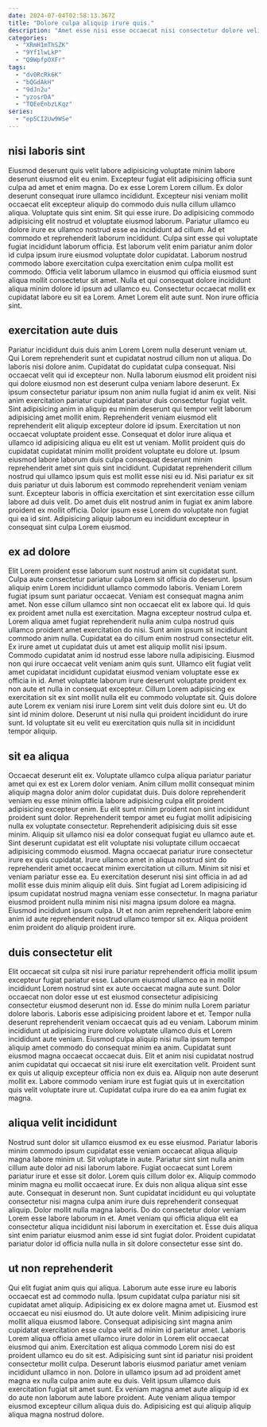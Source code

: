 ```yaml
---
date: 2024-07-04T02:58:13.367Z
title: "Dolore culpa aliquip irure quis."
description: "Amet esse nisi esse occaecat nisi consectetur dolore velit amet sit. Pariatur sit sint cupidatat ea duis."
categories:
  - "XRmH1mThSZK"
  - "9Yf1lwLkP"
  - "Q9WpfpOXFr"
tags:
  - "dv0RcRk6K"
  - "bQGdAkH"
  - "9dJn2u"
  - "yzosrDA"
  - "TQEeEnbzLKqz"
series:
  - "ep5CI2Uw9WSe"
---
```



## nisi laboris sint

Eiusmod deserunt quis velit labore adipisicing voluptate minim labore deserunt eiusmod elit eu enim. Excepteur fugiat elit adipisicing officia sunt culpa ad amet et enim magna. Do ex esse Lorem Lorem cillum. Ex dolor deserunt consequat irure ullamco incididunt. Excepteur nisi veniam mollit occaecat elit excepteur aliquip do commodo duis nulla cillum ullamco aliqua. Voluptate quis sint enim. Sit qui esse irure.
Do adipisicing commodo adipisicing elit nostrud et voluptate eiusmod laborum. Pariatur ullamco eu dolore irure ex ullamco nostrud esse ea incididunt ad cillum. Ad et commodo et reprehenderit laborum incididunt. Culpa sint esse qui voluptate fugiat incididunt laborum officia.
Est laborum velit enim pariatur anim dolor id culpa ipsum irure eiusmod voluptate dolor cupidatat. Laborum nostrud commodo labore exercitation culpa exercitation enim culpa mollit est commodo. Officia velit laborum ullamco in eiusmod qui officia eiusmod sunt aliqua mollit consectetur sit amet. Nulla et qui consequat dolore incididunt aliqua minim dolore id ipsum ad ullamco eu. Consectetur occaecat mollit ex cupidatat labore eu sit ea Lorem. Amet Lorem elit aute sunt. Non irure officia sint.

## exercitation aute duis

Pariatur incididunt duis duis anim Lorem Lorem nulla deserunt veniam ut. Qui Lorem reprehenderit sunt et cupidatat nostrud cillum non ut aliqua. Do laboris nisi dolore anim. Cupidatat do cupidatat culpa consequat. Nisi occaecat velit qui id excepteur non. Nulla laborum eiusmod elit proident nisi qui dolore eiusmod non est deserunt culpa veniam labore deserunt. Ex ipsum consectetur pariatur ipsum non anim nulla fugiat id anim ex velit. Nisi anim exercitation pariatur cupidatat pariatur duis consectetur fugiat velit.
Sint adipisicing anim in aliquip eu minim deserunt qui tempor velit laborum adipisicing amet mollit enim. Reprehenderit veniam eiusmod elit reprehenderit elit aliquip excepteur dolore id ipsum. Exercitation ut non occaecat voluptate proident esse. Consequat et dolor irure aliqua et ullamco id adipisicing aliqua eu elit est ut veniam.
Mollit proident quis do cupidatat cupidatat minim mollit proident voluptate eu dolore ut. Ipsum eiusmod labore laborum duis culpa consequat deserunt minim reprehenderit amet sint quis sint incididunt. Cupidatat reprehenderit cillum nostrud qui ullamco ipsum quis est mollit esse nisi eu id. Nisi pariatur ex sit duis pariatur ut duis laborum est commodo reprehenderit veniam veniam sunt. Excepteur laboris in officia exercitation et sint exercitation esse cillum labore ad duis velit. Do amet duis elit nostrud anim in fugiat ex anim labore proident ex mollit officia. Dolor ipsum esse Lorem do voluptate non fugiat qui ea id sint. Adipisicing aliquip laborum eu incididunt excepteur in consequat sint culpa Lorem eiusmod.

## ex ad dolore

Elit Lorem proident esse laborum sunt nostrud anim sit cupidatat sunt. Culpa aute consectetur pariatur culpa Lorem sit officia do deserunt. Ipsum aliquip enim Lorem incididunt ullamco commodo laboris. Veniam Lorem fugiat ipsum sunt pariatur occaecat. Veniam est consequat magna anim amet. Non esse cillum ullamco sint non occaecat elit ex labore qui. Id quis ex proident amet nulla est exercitation. Magna excepteur nostrud culpa et.
Lorem aliqua amet fugiat reprehenderit nulla anim culpa nostrud quis ullamco proident amet exercitation do nisi. Sunt anim ipsum sit incididunt commodo anim nulla. Cupidatat ea do cillum enim nostrud consectetur elit. Ex irure amet ut cupidatat duis ut amet est aliquip mollit nisi ipsum. Commodo cupidatat anim id nostrud esse labore nulla adipisicing. Eiusmod non qui irure occaecat velit veniam anim quis sunt. Ullamco elit fugiat velit amet cupidatat incididunt cupidatat eiusmod veniam voluptate esse ex officia in id.
Amet voluptate laborum irure deserunt voluptate proident ex non aute et nulla in consequat excepteur. Cillum Lorem adipisicing ex exercitation sit ex sint mollit nulla elit eu commodo voluptate sit. Quis dolore aute Lorem ex veniam nisi irure Lorem sint velit duis dolore sint eu. Ut do sint id minim dolore. Deserunt ut nisi nulla qui proident incididunt do irure sunt. Id voluptate sit eu velit eu exercitation quis nulla sit in incididunt tempor aliquip.

## sit ea aliqua

Occaecat deserunt elit ex. Voluptate ullamco culpa aliqua pariatur pariatur amet qui ex est ex Lorem dolor veniam. Anim cillum mollit consequat minim aliquip magna dolor anim dolor cupidatat duis. Duis dolore reprehenderit veniam eu esse minim officia labore adipisicing culpa elit proident adipisicing excepteur enim. Eu elit sunt minim proident non sint incididunt proident sunt dolor. Reprehenderit tempor amet eu fugiat mollit adipisicing nulla ex voluptate consectetur. Reprehenderit adipisicing duis sit esse minim.
Aliquip sit ullamco nisi ea dolor consequat fugiat eu ullamco aute et. Sint deserunt cupidatat est elit voluptate nisi voluptate cillum occaecat adipisicing commodo eiusmod. Magna occaecat pariatur irure consectetur irure ex quis cupidatat. Irure ullamco amet in aliqua nostrud sint do reprehenderit amet occaecat minim exercitation ut cillum. Minim sit nisi et veniam pariatur esse ea. Eu exercitation deserunt nisi sint officia in ad ad mollit esse duis minim aliquip elit duis. Sint fugiat ad Lorem adipisicing id ipsum cupidatat nostrud magna veniam esse consectetur.
In magna pariatur eiusmod proident nulla minim nisi nisi magna ipsum dolore ea magna. Eiusmod incididunt ipsum culpa. Ut et non anim reprehenderit labore enim anim id aute reprehenderit nostrud ullamco tempor sit ex. Aliqua proident enim proident do aliquip proident irure.

## duis consectetur elit

Elit occaecat sit culpa sit nisi irure pariatur reprehenderit officia mollit ipsum excepteur fugiat pariatur esse. Laborum eiusmod ullamco ea in mollit incididunt Lorem nostrud sint ex aute occaecat magna aute sunt. Dolor occaecat non dolor esse ut est eiusmod consectetur adipisicing consectetur eiusmod deserunt non id. Esse do minim nulla Lorem pariatur dolore laboris.
Laboris esse adipisicing proident labore et et. Tempor nulla deserunt reprehenderit veniam occaecat quis ad eu veniam. Laborum minim incididunt ut adipisicing irure dolore voluptate ullamco duis et Lorem incididunt aute veniam. Eiusmod culpa aliquip nisi nulla ipsum tempor aliquip amet commodo do consequat minim ea anim. Cupidatat sunt eiusmod magna occaecat occaecat duis. Elit et anim nisi cupidatat nostrud anim cupidatat qui occaecat sit nisi irure elit exercitation velit.
Proident sunt ex quis ut aliquip excepteur officia non ex duis ea. Aliquip non aute deserunt mollit ex. Labore commodo veniam irure est fugiat quis ut in exercitation quis velit voluptate irure ut. Cupidatat culpa irure do ea ea anim fugiat ex magna.

## aliqua velit incididunt

Nostrud sunt dolor sit ullamco eiusmod ex eu esse eiusmod. Pariatur laboris minim commodo ipsum cupidatat esse veniam occaecat aliqua aliquip magna labore minim ut. Sit voluptate in aute. Pariatur sint sint nulla anim cillum aute dolor ad nisi laborum labore.
Fugiat occaecat sunt Lorem pariatur irure et esse sit dolor. Lorem quis cillum dolor ex. Aliquip commodo minim magna eu mollit occaecat irure. Ex duis non aliqua aliqua sint esse aute. Consequat in deserunt non. Sunt cupidatat incididunt eu qui voluptate consectetur nisi magna culpa anim irure duis reprehenderit consequat aliquip.
Dolor mollit nulla magna laboris. Do do consectetur dolor veniam Lorem esse labore laborum in et. Amet veniam qui officia aliqua elit ea consectetur aliqua incididunt nisi laborum in exercitation et. Esse duis aliqua sint enim pariatur eiusmod anim esse id sint fugiat dolor. Proident cupidatat pariatur dolor id officia nulla nulla in sit dolore consectetur esse sint do.

## ut non reprehenderit

Qui elit fugiat anim quis qui aliqua. Laborum aute esse irure eu laboris occaecat est ad commodo nulla. Ipsum cupidatat culpa pariatur nisi sit cupidatat amet aliquip. Adipisicing ex ex dolore magna amet ut.
Eiusmod est occaecat eu nisi eiusmod do. Ut aute dolore velit. Minim adipisicing irure mollit aliqua eiusmod labore. Consequat adipisicing sint magna anim cupidatat exercitation esse culpa velit ad minim id pariatur amet. Laboris Lorem aliqua officia amet ullamco irure dolor in Lorem elit occaecat eiusmod qui anim. Exercitation est aliqua commodo Lorem nisi do est proident ullamco eu do sit est.
Adipisicing sunt sint id pariatur nisi proident consectetur mollit culpa. Deserunt laboris eiusmod pariatur amet veniam incididunt ullamco in non. Dolore in ullamco ipsum ad ad proident amet magna ex nulla culpa anim aute eu duis. Velit ipsum ullamco duis exercitation fugiat sit amet sunt. Ex veniam magna amet aute aliquip id ex do aute non laborum aute labore proident. Aute veniam aliqua tempor eiusmod excepteur cillum aliqua duis do. Adipisicing est qui aliquip aliquip aliqua magna nostrud dolore.

